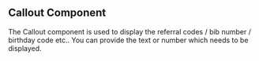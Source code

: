 ## Callout Component

The Callout component is used to display the referral codes / bib number / birthday code etc..
You can provide the text or number which needs to be displayed.
